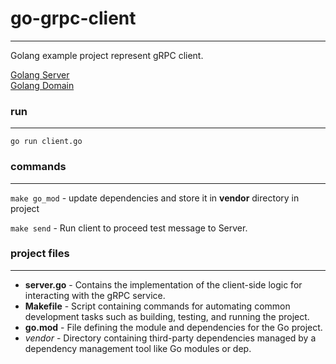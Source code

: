 # go-grpc-client

---

Golang example project represent gRPC client.

[Golang Server](https://github.com/zh1gr/go-grpc-server)<br>
[Golang Domain](https://github.com/zh1gr/go-grpc-domain)

### run

---

```shell
go run client.go
```

### commands

---

`make go_mod` - update dependencies and store it in **vendor** directory in project

`make send` - Run client to proceed test message to Server.<br>


### project files

---

 - **server.go** - Contains the implementation of the client-side logic for interacting with the gRPC service.
 - **Makefile** - Script containing commands for automating common development tasks such as building, testing, and running the project.
 - **go.mod** - File defining the module and dependencies for the Go project.
 - *vendor* - Directory containing third-party dependencies managed by a dependency management tool like Go modules or dep.
